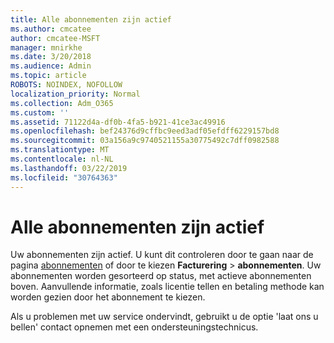 ```yaml
---
title: Alle abonnementen zijn actief
ms.author: cmcatee
author: cmcatee-MSFT
manager: mnirkhe
ms.date: 3/20/2018
ms.audience: Admin
ms.topic: article
ROBOTS: NOINDEX, NOFOLLOW
localization_priority: Normal
ms.collection: Adm_O365
ms.custom: ''
ms.assetid: 71122d4a-df0b-4fa5-b921-41ce3ac49916
ms.openlocfilehash: bef24376d9cffbc9eed3adf05efdff6229157bd8
ms.sourcegitcommit: 03a156a9c9740521155a30775492c7dff0982588
ms.translationtype: MT
ms.contentlocale: nl-NL
ms.lasthandoff: 03/22/2019
ms.locfileid: "30764363"
---
```

# <a name="all-subscriptions-are-active"></a>Alle abonnementen zijn actief

Uw abonnementen zijn actief. U kunt dit controleren door te gaan naar de pagina [abonnementen](https://go.microsoft.com/fwlink/p/?linkid=842054) of door te kiezen **Facturering** \> **abonnementen**. Uw abonnementen worden gesorteerd op status, met actieve abonnementen boven. Aanvullende informatie, zoals licentie tellen en betaling methode kan worden gezien door het abonnement te kiezen.
  
Als u problemen met uw service ondervindt, gebruikt u de optie 'laat ons u bellen' contact opnemen met een ondersteuningstechnicus.
  

